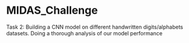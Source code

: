 # MIDAS_Challenge
Task 2: Building a CNN model on different handwritten digits/alphabets datasets. Doing a thorough analysis of our model performance 
